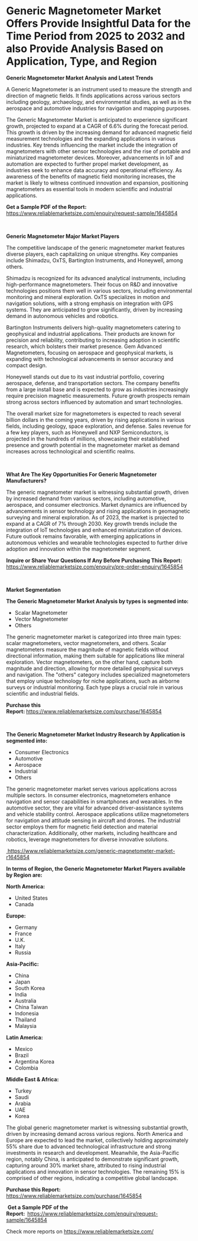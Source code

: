 <p><h1>Generic Magnetometer Market Offers Provide Insightful Data for the Time Period from 2025 to 2032 and also Provide Analysis Based on Application, Type, and Region</h1></p><p><strong>Generic Magnetometer Market Analysis and Latest Trends</strong></p>
<p><p>A Generic Magnetometer is an instrument used to measure the strength and direction of magnetic fields. It finds applications across various sectors including geology, archaeology, and environmental studies, as well as in the aerospace and automotive industries for navigation and mapping purposes. </p><p>The Generic Magnetometer Market is anticipated to experience significant growth, projected to expand at a CAGR of 6.6% during the forecast period. This growth is driven by the increasing demand for advanced magnetic field measurement technologies and the expanding applications in various industries. Key trends influencing the market include the integration of magnetometers with other sensor technologies and the rise of portable and miniaturized magnetometer devices. Moreover, advancements in IoT and automation are expected to further propel market development, as industries seek to enhance data accuracy and operational efficiency. As awareness of the benefits of magnetic field monitoring increases, the market is likely to witness continued innovation and expansion, positioning magnetometers as essential tools in modern scientific and industrial applications.</p></p>
<p><strong>Get a Sample PDF of the Report:&nbsp;</strong> <a href="https://www.reliablemarketsize.com/enquiry/request-sample/1645854?utm_campaign=3165&utm_medium=2&utm_source=Github&utm_content=ia&utm_term=29032025&utm_id=generic-magnetometer">https://www.reliablemarketsize.com/enquiry/request-sample/1645854</a></p>
<p>&nbsp;</p>
<p><strong>Generic Magnetometer Major Market Players</strong></p>
<p><p>The competitive landscape of the generic magnetometer market features diverse players, each capitalizing on unique strengths. Key companies include Shimadzu, OxTS, Bartington Instruments, and Honeywell, among others.</p><p>Shimadzu is recognized for its advanced analytical instruments, including high-performance magnetometers. Their focus on R&D and innovative technologies positions them well in various sectors, including environmental monitoring and mineral exploration. OxTS specializes in motion and navigation solutions, with a strong emphasis on integration with GPS systems. They are anticipated to grow significantly, driven by increasing demand in autonomous vehicles and robotics.</p><p>Bartington Instruments delivers high-quality magnetometers catering to geophysical and industrial applications. Their products are known for precision and reliability, contributing to increasing adoption in scientific research, which bolsters their market presence. Gem Advanced Magnetometers, focusing on aerospace and geophysical markets, is expanding with technological advancements in sensor accuracy and compact design.</p><p>Honeywell stands out due to its vast industrial portfolio, covering aerospace, defense, and transportation sectors. The company benefits from a large install base and is expected to grow as industries increasingly require precision magnetic measurements. Future growth prospects remain strong across sectors influenced by automation and smart technologies.</p><p>The overall market size for magnetometers is expected to reach several billion dollars in the coming years, driven by rising applications in various fields, including geology, space exploration, and defense. Sales revenue for a few key players, such as Honeywell and NXP Semiconductors, is projected in the hundreds of millions, showcasing their established presence and growth potential in the magnetometer market as demand increases across technological and scientific realms.</p></p>
<p>&nbsp;</p>
<p><strong>What Are The Key Opportunities For Generic Magnetometer Manufacturers?</strong></p>
<p><p>The generic magnetometer market is witnessing substantial growth, driven by increased demand from various sectors, including automotive, aerospace, and consumer electronics. Market dynamics are influenced by advancements in sensor technology and rising applications in geomagnetic surveying and mineral exploration. As of 2023, the market is projected to expand at a CAGR of 7% through 2030. Key growth trends include the integration of IoT technologies and enhanced miniaturization of devices. Future outlook remains favorable, with emerging applications in autonomous vehicles and wearable technologies expected to further drive adoption and innovation within the magnetometer segment.</p></p>
<p><strong>Inquire or Share Your Questions If Any Before Purchasing This Report:</strong> <a href="https://www.reliablemarketsize.com/enquiry/pre-order-enquiry/1645854?utm_campaign=3165&utm_medium=2&utm_source=Github&utm_content=ia&utm_term=29032025&utm_id=generic-magnetometer">https://www.reliablemarketsize.com/enquiry/pre-order-enquiry/1645854</a></p>
<p>&nbsp;</p>
<p><strong>Market Segmentation</strong></p>
<p><strong>The Generic Magnetometer Market Analysis by types is segmented into:</strong></p>
<p><ul><li>Scalar Magnetometer</li><li>Vector Magnetometer</li><li>Others</li></ul></p>
<p><p>The generic magnetometer market is categorized into three main types: scalar magnetometers, vector magnetometers, and others. Scalar magnetometers measure the magnitude of magnetic fields without directional information, making them suitable for applications like mineral exploration. Vector magnetometers, on the other hand, capture both magnitude and direction, allowing for more detailed geophysical surveys and navigation. The "others" category includes specialized magnetometers that employ unique technology for niche applications, such as airborne surveys or industrial monitoring. Each type plays a crucial role in various scientific and industrial fields.</p></p>
<p><strong>Purchase this Report:&nbsp;</strong><a href="https://www.reliablemarketsize.com/purchase/1645854?utm_campaign=3165&utm_medium=2&utm_source=Github&utm_content=ia&utm_term=29032025&utm_id=generic-magnetometer">https://www.reliablemarketsize.com/purchase/1645854</a></p>
<p>&nbsp;</p>
<p><strong>The Generic Magnetometer Market Industry Research by Application is segmented into:</strong></p>
<p><ul><li>Consumer Electronics</li><li>Automotive</li><li>Aerospace</li><li>Industrial</li><li>Others</li></ul></p>
<p><p>The generic magnetometer market serves various applications across multiple sectors. In consumer electronics, magnetometers enhance navigation and sensor capabilities in smartphones and wearables. In the automotive sector, they are vital for advanced driver-assistance systems and vehicle stability control. Aerospace applications utilize magnetometers for navigation and attitude sensing in aircraft and drones. The industrial sector employs them for magnetic field detection and material characterization. Additionally, other markets, including healthcare and robotics, leverage magnetometers for diverse innovative solutions.</p></p>
<p><a href="https://www.reliablemarketsize.com/generic-magnetometer-market-r1645854?utm_campaign=3165&utm_medium=2&utm_source=Github&utm_content=ia&utm_term=29032025&utm_id=generic-magnetometer">&nbsp;https://www.reliablemarketsize.com/generic-magnetometer-market-r1645854</a></p>
<p><strong>In terms of Region, the Generic Magnetometer Market Players available by Region are:</strong></p>
<p>
    <p> <strong> North America: </strong>
        <ul>
            <li>United States</li>
            <li>Canada</li>
        </ul>
        </p> 
    <p> <strong> Europe: </strong>
        <ul>
            <li>Germany</li>
            <li>France</li>
            <li>U.K.</li>
            <li>Italy</li>
            <li>Russia</li>
        </ul>
        </p> 
    <p> <strong> Asia-Pacific: </strong>
        <ul>
            <li>China</li>
            <li>Japan</li>
            <li>South Korea</li>
            <li>India</li>
            <li>Australia</li>
            <li>China Taiwan</li>
            <li>Indonesia</li>
            <li>Thailand</li>
            <li>Malaysia</li>
        </ul>
        </p> 
    <p> <strong> Latin America: </strong>
        <ul>
            <li>Mexico</li>
            <li>Brazil</li>
            <li>Argentina Korea</li>
            <li>Colombia</li>
        </ul>
        </p> 
    <p> <strong> Middle East & Africa: </strong>
        <ul>
            <li>Turkey</li>
            <li>Saudi</li>
            <li>Arabia</li>
            <li>UAE</li>
            <li>Korea</li>
        </ul>
    </p>
    </p>
<p><p>The global generic magnetometer market is witnessing substantial growth, driven by increasing demand across various regions. North America and Europe are expected to lead the market, collectively holding approximately 55% share due to advanced technological infrastructure and strong investments in research and development. Meanwhile, the Asia-Pacific region, notably China, is anticipated to demonstrate significant growth, capturing around 30% market share, attributed to rising industrial applications and innovation in sensor technologies. The remaining 15% is comprised of other regions, indicating a competitive global landscape.</p></p>
<p><strong>Purchase this Report: </strong><a href="https://www.reliablemarketsize.com/purchase/1645854?utm_campaign=3165&utm_medium=2&utm_source=Github&utm_content=ia&utm_term=29032025&utm_id=generic-magnetometer">https://www.reliablemarketsize.com/purchase/1645854</a></p>
<p>&nbsp;<strong>Get a Sample PDF of the Report:&nbsp;&nbsp;</strong><a href="https://www.reliablemarketsize.com/enquiry/request-sample/1645854?utm_campaign=3165&utm_medium=2&utm_source=Github&utm_content=ia&utm_term=29032025&utm_id=generic-magnetometer">https://www.reliablemarketsize.com/enquiry/request-sample/1645854</a></p>
<p><strong></strong></p>
<p>Check more reports on <a href="https://www.reliablemarketsize.com/?utm_campaign=3165&utm_medium=2&utm_source=Github&utm_content=ia&utm_term=29032025&utm_id=generic-magnetometer">https://www.reliablemarketsize.com/</a></p>